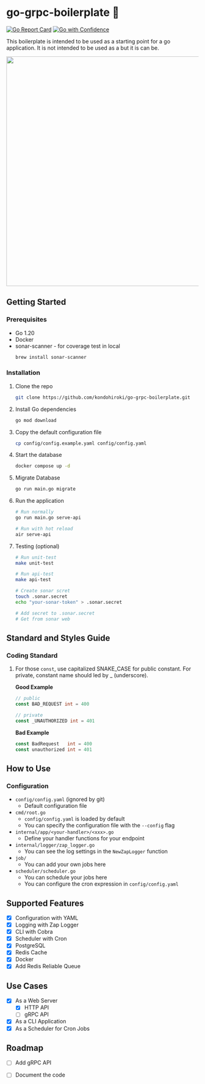 # go-grpc-boilerplate :rocket:
[![Go Report Card](https://goreportcard.com/badge/github.com/kondohiroki/go-grpc-boilerplate)](https://goreportcard.com/report/github.com/kondohiroki/go-grpc-boilerplate)
[![Go with Confidence](https://github.com/kondohiroki/go-grpc-boilerplate/actions/workflows/go_with_confidence.yml/badge.svg)](https://github.com/kondohiroki/go-grpc-boilerplate/actions/workflows/go_with_confidence.yml)

This boilerplate is intended to be used as a starting point for a go application. It is not intended to be used as a but it is can be.

<p align="center">
<img src="https://user-images.githubusercontent.com/49369000/236752939-05e510db-a5ae-42ad-b1aa-da1c0222418b.png"  width="600" />
</p>

## Getting Started
### Prerequisites
-  Go 1.20
-  Docker
-  sonar-scanner - for coverage test in local
   ```sh
   brew install sonar-scanner
   ```

### Installation
1. Clone the repo
   ```sh
   git clone https://github.com/kondohiroki/go-grpc-boilerplate.git
    ```
2. Install Go dependencies
    ```sh
    go mod download
    ```
3. Copy the default configuration file
    ```sh
    cp config/config.example.yaml config/config.yaml
    ```
4. Start the database
    ```sh
    docker compose up -d
    ```
5. Migrate Database
    ```sh
    go run main.go migrate
    ```
6. Run the application
    ```sh
    # Run normally
    go run main.go serve-api

    # Run with hot reload
    air serve-api
    ```
7. Testing (optional)
    ```sh
    # Run unit-test
    make unit-test

    # Run api-test
    make api-test

    # Create sonar scret
    touch .sonar.secret
    echo "your-sonar-token" > .sonar.secret

    # Add secret to .sonar.secret
    # Get from sonar web
    ```
 
 ## Standard and Styles Guide

 ### Coding Standard

 1. For those `const`, use capitalized SNAKE_CASE for public constant. For private, constant name should led by _ (underscore).

    **Good Example**

    ```go
    // public
    const BAD_REQUEST int = 400

    // private
    const _UNAUTHORIZED int = 401
    ```

    **Bad Example**

    ```go
    const BadRequest   int = 400
    const unauthorized int = 401
    ```

## How to Use
### Configuration
- `config/config.yaml` (ignored by git)
  - Default configuration file
- `cmd/root.go`
  - `config/config.yaml` is loaded by default
  - You can specify the configuration file with the `--config` flag
- `internal/app/<your-handler>/<xxx>.go`
  - Define your handler functions for your endpoint
- `internal/logger/zap_logger.go`
  - You can see the log settings in the `NewZapLogger` function
- `job/`
  - You can add your own jobs here
- `scheduler/scheduler.go`
  - You can schedule your jobs here
  - You can configure the cron expression in `config/config.yaml`


## Supported Features
- [x] Configuration with YAML
- [x] Logging with Zap Logger
- [x] CLI with Cobra
- [x] Scheduler with Cron
- [x] PostgreSQL
- [x] Redis Cache
- [x] Docker
- [x] Add Redis Reliable Queue

## Use Cases
- [x] As a Web Server
  - [x] HTTP API
  - [ ] gRPC API
- [x] As a CLI Application
- [x] As a Scheduler for Cron Jobs

## Roadmap
- [ ] Add gRPC API
- [ ] Document the code

